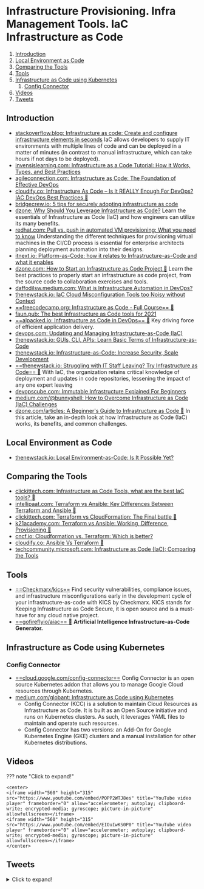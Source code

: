 # Infrastructure Provisioning. Infra Management Tools. IaC Infrastructure as Code

1. [Introduction](#introduction)
2. [Local Environment as Code](#local-environment-as-code)
3. [Comparing the Tools](#comparing-the-tools)
4. [Tools](#tools)
5. [Infrastructure as Code using Kubernetes](#infrastructure-as-code-using-kubernetes)
    1. [Config Connector](#config-connector)
6. [Videos](#videos)
7. [Tweets](#tweets)

## Introduction

- [stackoverflow.blog: Infrastructure as code: Create and configure infrastructure elements in seconds](https://stackoverflow.blog/2021/03/08/infrastructure-as-code-create-and-configure-infrastructure-elements-in-seconds/) IaC allows developers to supply IT environments with multiple lines of code and can be deployed in a matter of minutes (in contrast to manual infrastructure, which can take hours if not days to be deployed).
- [invensislearning.com: Infrastructure as a Code Tutorial: How it Works, Types, and Best Practices](https://www.invensislearning.com/blog/infrastructure-as-a-code-tutorial/)
- [agileconnection.com: Infrastructure as Code: The Foundation of Effective DevOps](https://www.agileconnection.com/article/infrastructure-code-foundation-effective-devops)
- [cloudify.co: Infrastructure As Code – Is It REALLY Enough For DevOps? IAC DevOps Best Practices 🌟](https://cloudify.co/blog/infrastructure-as-code-is-it-really-enough-for-devops/)
- [bridgecrew.io: 5 tips for securely adopting infrastructure as code](https://bridgecrew.io/blog/5-tips-for-securely-adopting-infrastructure-as-code/)
- [dzone: Why Should You Leverage Infrastructure as Code?](https://dzone.com/articles/reasons-to-leverage-infrastructure-as-code) Learn the essentials of Infrastructure as Code (IaC) and how engineers can utilize its many benefits.
- [redhat.com: Pull vs. push in automated VM provisioning: What you need to know](https://www.redhat.com/architect/pull-push-provisioning-cicd) Understanding the different techniques for provisioning virtual machines in the CI/CD process is essential for enterprise architects planning deployment automation into their designs.
- [itnext.io: Platform-as-Code: how it relates to Infrastructure-as-Code and what it enables](https://itnext.io/platform-as-code-how-it-compares-with-infrastructure-as-code-and-what-it-enables-2684b348be2e)
- [dzone.com: How to Start an Infrastructure as Code Project 🌟](https://dzone.com/articles/how-to-start-an-infrastructure-as-code-project) Learn the best practices to properly start an infrastructure as code project, from the source code to collaboration exercises and tools.
- [daffodilsw.medium.com: What is Infrastructure Automation in DevOps?](https://daffodilsw.medium.com/what-is-infrastructure-automation-in-devops-d9681870b07d)
- [thenewstack.io: IaC Cloud Misconfiguration Tools too Noisy without Context](https://thenewstack.io/iac-cloud-misconfiguration-tools-too-noisy-without-context/)
- [==freecodecamp.org: Infrastructure as Code - Full Course== 🌟](https://www.freecodecamp.org/news/what-is-infrastructure-as-code/)
- [faun.pub: The best Infrastructure as Code tools for 2021](https://faun.pub/the-best-infrastructure-as-code-tools-for-2021-b37c323e89f0)
- [==alpacked.io: Infrastructure as Code in DevOps== 🌟](https://alpacked.io/blog/infrastructure-as-code-for-devops/) Key driving force of efficient application delivery.
- [devops.com: Updating and Managing Infrastructure-as-Code (IaC)](https://devops.com/updating-and-managing-infrastructure-as-code-iac/)
- [thenewstack.io: GUIs, CLI, APIs: Learn Basic Terms of Infrastructure-as-Code](https://thenewstack.io/guis-cli-apis-learn-basic-terms-of-infrastructure-as-code/)
- [thenewstack.io: Infrastructure-as-Code: Increase Security, Scale Development](https://thenewstack.io/infrastructure-as-code-increase-security-scale-development/)
- [==thenewstack.io: Struggling with IT Staff Leaving? Try Infrastructure as Code== 🌟](https://thenewstack.io/struggling-with-it-staff-leaving-try-infrastructure-as-code/) With IaC, the organization retains critical knowledge of deployment and updates in code repositories, lessening the impact of any one expert leaving
- [devopscube.com: Immutable Infrastructure Explained For Beginners](https://devopscube.com/immutable-infrastructure/)
- [medium.com/@bunnyshell: How to Overcome Infrastructure as Code (IaC) Challenges](https://medium.com/@bunnyshell/how-to-overcome-infrastructure-as-code-iac-challenges-f4947be7cde2)
- [dzone.com/articles: A Beginner's Guide to Infrastructure as Code 🌟](https://dzone.com/articles/a-beginners-guide-to-infrastructure-as-code) In this article, take an in-depth look at how Infrastructure as Code (IaC) works, its benefits, and common challenges.

## Local Environment as Code

- [thenewstack.io: Local Environment-as-Code: Is It Possible Yet?](https://thenewstack.io/local-environment-as-code-is-it-possible-yet/)

## Comparing the Tools

- [clickittech.com: Infrastructure as Code Tools, what are the best IaC tools? 🌟](https://www.clickittech.com/devops/infrastructure-as-code-tools/)
- [intellipaat.com: Terraform vs Ansible: Key Differences Between Terraform and Ansible 🌟](https://intellipaat.com/blog/terraform-vs-ansible-difference)
- [clickittech.com: Terraform vs CloudFormation: The Final battle 🌟](https://www.clickittech.com/devops/terraform-vs-cloudformation/)
- [k21academy.com: Terraform vs Ansible: Working, Difference, Provisioning 🌟](https://k21academy.com/ansible/terraform-vs-ansible)
- [cncf.io: Cloudformation vs. Terraform: Which is better?](https://www.cncf.io/blog/2021/04/06/cloudformation-vs-terraform-which-is-better/)
- [cloudify.co: Ansible Vs Terraform 🌟](https://cloudify.co/blog/ansible-vs-terraform/)
- [techcommunity.microsoft.com: Infrastructure as Code (IaC): Comparing the Tools](https://techcommunity.microsoft.com/t5/itops-talk-blog/infrastructure-as-code-iac-comparing-the-tools/ba-p/3205045)

## Tools

- [==Checkmarx/kics==](https://github.com/Checkmarx/kics) Find security vulnerabilities, compliance issues, and infrastructure misconfigurations early in the development cycle of your infrastructure-as-code with KICS by Checkmarx. KICS stands for Keeping Infrastructure as Code Secure, it is open source and is a must-have for any cloud native project.
- [==gofireflyio/aiac== 🌟](https://github.com/gofireflyio/aiac) **Artificial Intelligence Infrastructure-as-Code Generator.**

## Infrastructure as Code using Kubernetes

### Config Connector

- [==cloud.google.com/config-connector==](https://cloud.google.com/config-connector/docs/overview) Config Connector is an open source Kubernetes addon that allows you to manage Google Cloud resources through Kubernetes.
- [medium.com/globant: Infrastructure as Code using Kubernetes](https://medium.com/globant/infrastructure-as-code-using-kubernetes-d3d329446517)
    - Config Connector (KCC) is a solution to maintain Cloud Resources as Infrastructure as Code. It is built as an Open Source initiative and runs on Kubernetes clusters. As such, it leverages YAML files to maintain and operate such resources.
    - Config Connector has two versions: an Add-On for Google Kubernetes Engine (GKE) clusters and a manual installation for other Kubernetes distributions.

## Videos

??? note "Click to expand!"

	<center>
	<iframe width="560" height="315" src="https://www.youtube.com/embed/POPP2WTJ8es" title="YouTube video player" frameborder="0" allow="accelerometer; autoplay; clipboard-write; encrypted-media; gyroscope; picture-in-picture" allowfullscreen></iframe>
	<iframe width="560" height="315" src="https://www.youtube.com/embed/EIOuIwKS0P0" title="YouTube video player" frameborder="0" allow="accelerometer; autoplay; clipboard-write; encrypted-media; gyroscope; picture-in-picture" allowfullscreen></iframe>
	</center>

## Tweets

<details>
  <summary>Click to expand!</summary>

<center>
<blockquote class="twitter-tweet"><p lang="en" dir="ltr">Jeez, people in my timeline arguing about the merits of CDK vs. Pulumi and I&#39;m just waiting for you all to get on my level. <a href="https://t.co/S3PU7FGuw2">pic.twitter.com/S3PU7FGuw2</a></p>&mdash; Corey Quinn (@QuinnyPig) <a href="https://twitter.com/QuinnyPig/status/1470810573298274307?ref_src=twsrc%5Etfw">December 14, 2021</a></blockquote> <script async src="https://platform.twitter.com/widgets.js" charset="utf-8"></script>

<blockquote class="twitter-tweet"><p lang="en" dir="ltr">Do you use the AWS, GCP, or Azure web consoles beyond getting started with a new cloud provider? If so, why not an automation tool such as Terraform or Cloud Formation? <a href="https://t.co/5LIZSTcNpG">pic.twitter.com/5LIZSTcNpG</a></p>&mdash; Kelsey Hightower (@kelseyhightower) <a href="https://twitter.com/kelseyhightower/status/1483820927402004484?ref_src=twsrc%5Etfw">January 19, 2022</a></blockquote> <script async src="https://platform.twitter.com/widgets.js" charset="utf-8"></script>
</center>
</details>
